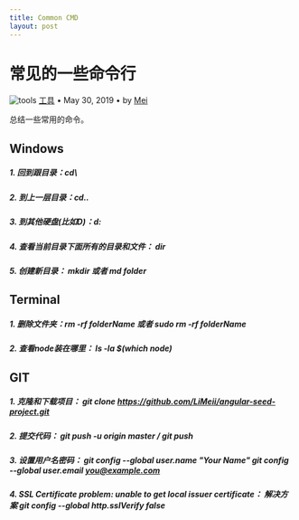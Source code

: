 ```yaml
---
title: Common CMD
layout: post
---
```


# 常见的一些命令行

<div class="title-meta">
    <span><img class="title-category-img" src="../../../assets/images/categories/github.svg" alt="tools"></span>
    <span><a class="github-link" href="/2018/09/19/issues-tools.html">工具</a></span>
    <span class="title-bullet">•</span>
    <span>May 30, 2019</span>
    <span class="title-bullet">•</span>
    <span>by <a class="github-link" href="http://github.com/limeii" title="http://github.com/limeii">Mei</a></span>
</div>

总结一些常用的命令。


## Windows

##### 1. 回到跟目录：cd\
##### 2. 到上一层目录：cd..
##### 3. 到其他硬盘(比如D)：d:
##### 4. 查看当前目录下面所有的目录和文件： dir
##### 5. 创建新目录： mkdir 或者 md folder

## Terminal

##### 1. 删除文件夹：rm -rf folderName 或者 sudo rm -rf folderName
##### 2. 查看node装在哪里： ls -la $(which node)

## GIT

##### 1. 克隆和下载项目： git clone  https://github.com/LiMeii/angular-seed-project.git
##### 2. 提交代码： git push -u origin master / git push
##### 3. 设置用户名密码： git config --global user.name "Your Name"  git config --global user.email you@example.com
##### 4. SSL Certificate problem: unable to get local issuer certificate： 解决方案 git config --global http.sslVerify false
    



